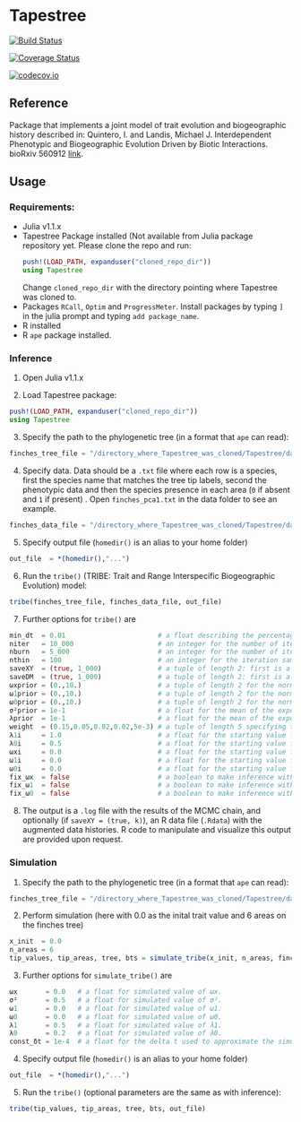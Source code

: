 # Tapestree

[![Build Status](https://travis-ci.org/ignacioq/Tapestry.jl.svg?branch=master)](https://travis-ci.org/ignacioq/Tapestry.jl)

[![Coverage Status](https://coveralls.io/repos/ignacioq/Tapestry.jl/badge.svg?branch=master&service=github)](https://coveralls.io/github/ignacioq/Tapestry.jl?branch=master)

[![codecov.io](http://codecov.io/github/ignacioq/Tapestry.jl/coverage.svg?branch=master)](http://codecov.io/github/ignacioq/Tapestry.jl?branch=master)

## Reference

Package that implements a joint model of trait evolution and biogeographic history described in: 
Quintero, I. and Landis, Michael J. Interdependent Phenotypic and Biogeographic Evolution Driven by Biotic Interactions. bioRxiv 560912 [link](https://doi.org/10.1101/560912).

## Usage

### Requirements:
  * Julia v1.1.x
  * Tapestree Package installed (Not available from Julia package repository yet. Please clone the repo and run: 
    ```julia
    push!(LOAD_PATH, expanduser("cloned_repo_dir"))
    using Tapestree
    ```
    Change `cloned_repo_dir` with the directory pointing where Tapestree was cloned to. 
  * Packages `RCall`, `Optim` and `ProgressMeter`. Install packages by typing `]` in the julia prompt and typing `add package_name`.
  * R installed
  * R `ape` package installed.

### Inference


1. Open Julia v1.1.x

2. Load Tapestree package: 
```julia
push!(LOAD_PATH, expanduser("cloned_repo_dir"))
using Tapestree
```

3. Specify the path to the phylogenetic tree (in a format that `ape` can read):
```julia
finches_tree_file = "/directory_where_Tapestree_was_cloned/Tapestree/data/finches_rescaled.tre"
```

4. Specify data. Data should be a `.txt` file where each row is a species, first the species name that matches the tree tip labels, second the phenotypic data and then the species presence in each area (`0` if absent and `1` if present) . Open `finches_pca1.txt` in the data folder to see an example.
```julia
finches_data_file = "/directory_where_Tapestree_was_cloned/Tapestree/data/finches_pca1.txt"
```

5. Specify output file (`homedir()` is an alias to your home folder)
```julia
out_file  = *(homedir(),"...")
```

6. Run the `tribe()` (TRIBE: Trait and Range Interspecific Biogeographic Evolution) model:
```julia
tribe(finches_tree_file, finches_data_file, out_file)
```

7. Further options for `tribe()` are
```julia
min_dt  = 0.01                       # a float describing the percentage of tree height allowed for discretization (lower values are more precise but take longer).
niter   = 10_000                     # an integer for the number of iterations.
nburn   = 5_000                      # an integer for the number of iterations in the adaptive burn-in phase.
nthin   = 100                        # an integer for the iteration sampling frequency.
saveXY  = (true, 1_000)              # a tuple of length 2: first is a boolean to save (or not) data augmented histories, second an integer for sampling frequency.
saveDM  = (true, 1_000)              # a tuple of length 2: first is a boolean to save (or not) data augmented deterministic effects, second an integer for sampling frequency.
ωxprior = (0.,10.)                   # a tuple of length 2 for the normal prior of ωx, first the mean, second the variance.
ω1prior = (0.,10.)                   # a tuple of length 2 for the normal prior of ω1, first the mean, second the variance.
ω0prior = (0.,10.)                   # a tuple of length 2 for the normal prior of ω0, first the mean, second the variance.
σ²prior = 1e-1                       # a float for the mean of the exponential prior for σ².
λprior  = 1e-1                       # a float for the mean of the exponential prior for both λs.
weight  = (0.15,0.05,0.02,0.02,5e-3) # a tuple of length 5 specifying the probabilities to update σ², ωx, ω1 & ω0, and λ1 & λ0 respectively.
λ1i     = 1.0                        # a float for the starting value for λ1.
λ0i     = 0.5                        # a float for the starting value for λ0.
ωxi     = 0.0                        # a float for the starting value for ωx.
ω1i     = 0.0                        # a float for the starting value for ω1.
ω0i     = 0.0                        # a float for the starting value for ω0.
fix_ωx  = false                      # a boolean to make inference without ωx.
fix_ω1  = false                      # a boolean to make inference without ω1.
fix_ω0  = false                      # a boolean to make inference without ω0.
```

8. The output is a `.log` file with the results of the MCMC chain, and optionally (if `saveXY = (true, k)`), an R data file (`.Rdata`) with the augmented data histories. R code to manipulate and visualize this output are provided upon request.


### Simulation

1. Specify the path to the phylogenetic tree (in a format that `ape` can read):
```julia
finches_tree_file = "/directory_where_Tapestree_was_cloned/Tapestree/data/finches_rescaled.tre"
```

2. Perform simulation (here with 0.0 as the inital trait value and 6 areas on the finches tree)
```julia
x_init  = 0.0
n_areas = 6
tip_values, tip_areas, tree, bts = simulate_tribe(x_init, n_areas, finches_tree_file)
```

3. Further options for `simulate_tribe()` are
```julia
ωx       = 0.0   # a float for simulated value of ωx.
σ²       = 0.5   # a float for simulated value of σ².
ω1       = 0.0   # a float for simulated value of ω1.
ω0       = 0.0   # a float for simulated value of ω0.
λ1       = 0.5   # a float for simulated value of λ1.
λ0       = 0.2   # a float for simulated value of λ0.
const_δt = 1e-4  # a float for the delta t used to approximate the simulation (lower values are more accurate but at a slight computation cost).
```

4. Specify output file (`homedir()` is an alias to your home folder)
```julia
out_file  = *(homedir(),"...")
```

5. Run the `tribe()` (optional parameters are the same as with inference):
```julia
tribe(tip_values, tip_areas, tree, bts, out_file)
```



